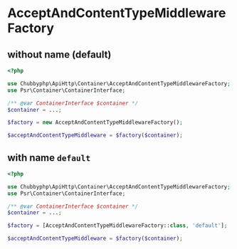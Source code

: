 # AcceptAndContentTypeMiddlewareFactory

## without name (default)

```php
<?php

use Chubbyphp\ApiHttp\Container\AcceptAndContentTypeMiddlewareFactory;
use Psr\Container\ContainerInterface;

/** @var ContainerInterface $container */
$container = ...;

$factory = new AcceptAndContentTypeMiddlewareFactory();

$acceptAndContentTypeMiddleware = $factory($container);
```

## with name `default`

```php
<?php

use Chubbyphp\ApiHttp\Container\AcceptAndContentTypeMiddlewareFactory;
use Psr\Container\ContainerInterface;

/** @var ContainerInterface $container */
$container = ...;

$factory = [AcceptAndContentTypeMiddlewareFactory::class, 'default'];

$acceptAndContentTypeMiddleware = $factory($container);
```
